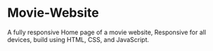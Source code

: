 # Movie-Website
A fully responsive Home page of a movie website, Responsive for all devices, build using HTML, CSS, and JavaScript.

